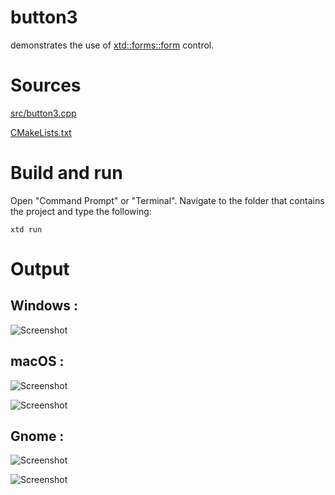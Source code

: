 # button3

demonstrates the use of [xtd::forms::form](../../../src/xtd_forms/include/xtd/forms/button.hpp) control.

# Sources

[src/button3.cpp](src/button3.cpp)

[CMakeLists.txt](CMakeLists.txt)

# Build and run

Open "Command Prompt" or "Terminal". Navigate to the folder that contains the project and type the following:

```shell
xtd run
```

# Output

## Windows :

![Screenshot](../../../docs/pictures/examples/button3_w.png)

## macOS :

![Screenshot](../../../docs/pictures/examples/button3_m.png)

![Screenshot](../../../docs/pictures/examples/button3_md.png)

## Gnome :

![Screenshot](../../../docs/pictures/examples/button3_g.png)

![Screenshot](../../../docs/pictures/examples/button3_gd.png)
